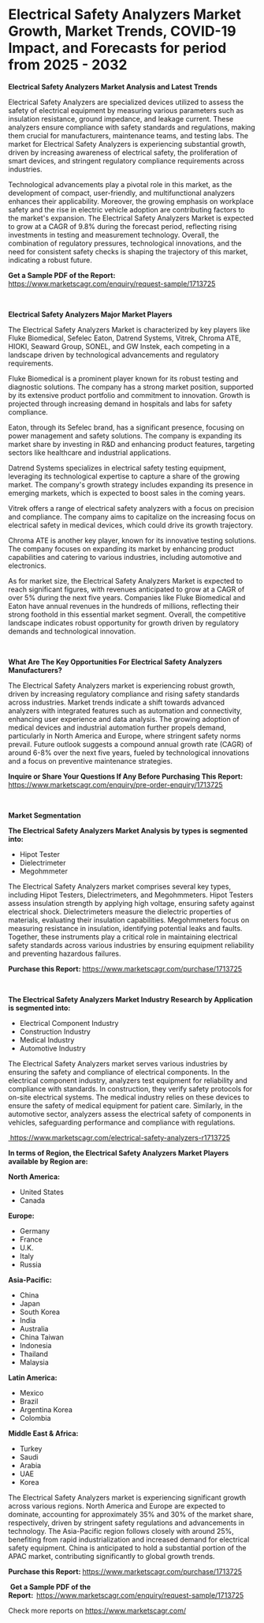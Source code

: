<p><h1>Electrical Safety Analyzers Market Growth, Market Trends, COVID-19 Impact, and Forecasts for period from 2025 - 2032</h1></p><p><strong>Electrical Safety Analyzers Market Analysis and Latest Trends</strong></p>
<p><p>Electrical Safety Analyzers are specialized devices utilized to assess the safety of electrical equipment by measuring various parameters such as insulation resistance, ground impedance, and leakage current. These analyzers ensure compliance with safety standards and regulations, making them crucial for manufacturers, maintenance teams, and testing labs. The market for Electrical Safety Analyzers is experiencing substantial growth, driven by increasing awareness of electrical safety, the proliferation of smart devices, and stringent regulatory compliance requirements across industries. </p><p>Technological advancements play a pivotal role in this market, as the development of compact, user-friendly, and multifunctional analyzers enhances their applicability. Moreover, the growing emphasis on workplace safety and the rise in electric vehicle adoption are contributing factors to the market's expansion. The Electrical Safety Analyzers Market is expected to grow at a CAGR of 9.8% during the forecast period, reflecting rising investments in testing and measurement technology. Overall, the combination of regulatory pressures, technological innovations, and the need for consistent safety checks is shaping the trajectory of this market, indicating a robust future.</p></p>
<p><strong>Get a Sample PDF of the Report:&nbsp;</strong> <a href="https://www.marketscagr.com/enquiry/request-sample/1713725?utm_campaign=3495&utm_medium=2&utm_source=Github&utm_content=ia&utm_term=09042025&utm_id=electrical-safety-analyzers">https://www.marketscagr.com/enquiry/request-sample/1713725</a></p>
<p>&nbsp;</p>
<p><strong>Electrical Safety Analyzers Major Market Players</strong></p>
<p><p>The Electrical Safety Analyzers Market is characterized by key players like Fluke Biomedical, Sefelec Eaton, Datrend Systems, Vitrek, Chroma ATE, HIOKI, Seaward Group, SONEL, and GW Instek, each competing in a landscape driven by technological advancements and regulatory requirements.</p><p>Fluke Biomedical is a prominent player known for its robust testing and diagnostic solutions. The company has a strong market position, supported by its extensive product portfolio and commitment to innovation. Growth is projected through increasing demand in hospitals and labs for safety compliance.</p><p>Eaton, through its Sefelec brand, has a significant presence, focusing on power management and safety solutions. The company is expanding its market share by investing in R&D and enhancing product features, targeting sectors like healthcare and industrial applications.</p><p>Datrend Systems specializes in electrical safety testing equipment, leveraging its technological expertise to capture a share of the growing market. The company's growth strategy includes expanding its presence in emerging markets, which is expected to boost sales in the coming years.</p><p>Vitrek offers a range of electrical safety analyzers with a focus on precision and compliance. The company aims to capitalize on the increasing focus on electrical safety in medical devices, which could drive its growth trajectory.</p><p>Chroma ATE is another key player, known for its innovative testing solutions. The company focuses on expanding its market by enhancing product capabilities and catering to various industries, including automotive and electronics.</p><p>As for market size, the Electrical Safety Analyzers Market is expected to reach significant figures, with revenues anticipated to grow at a CAGR of over 5% during the next five years. Companies like Fluke Biomedical and Eaton have annual revenues in the hundreds of millions, reflecting their strong foothold in this essential market segment. Overall, the competitive landscape indicates robust opportunity for growth driven by regulatory demands and technological innovation.</p></p>
<p>&nbsp;</p>
<p><strong>What Are The Key Opportunities For Electrical Safety Analyzers Manufacturers?</strong></p>
<p><p>The Electrical Safety Analyzers market is experiencing robust growth, driven by increasing regulatory compliance and rising safety standards across industries. Market trends indicate a shift towards advanced analyzers with integrated features such as automation and connectivity, enhancing user experience and data analysis. The growing adoption of medical devices and industrial automation further propels demand, particularly in North America and Europe, where stringent safety norms prevail. Future outlook suggests a compound annual growth rate (CAGR) of around 6-8% over the next five years, fueled by technological innovations and a focus on preventive maintenance strategies.</p></p>
<p><strong>Inquire or Share Your Questions If Any Before Purchasing This Report:</strong> <a href="https://www.marketscagr.com/enquiry/pre-order-enquiry/1713725?utm_campaign=3495&utm_medium=2&utm_source=Github&utm_content=ia&utm_term=09042025&utm_id=electrical-safety-analyzers">https://www.marketscagr.com/enquiry/pre-order-enquiry/1713725</a></p>
<p>&nbsp;</p>
<p><strong>Market Segmentation</strong></p>
<p><strong>The Electrical Safety Analyzers Market Analysis by types is segmented into:</strong></p>
<p><ul><li>Hipot Tester</li><li>Dielectrimeter</li><li>Megohmmeter</li></ul></p>
<p><p>The Electrical Safety Analyzers market comprises several key types, including Hipot Testers, Dielectrimeters, and Megohmmeters. Hipot Testers assess insulation strength by applying high voltage, ensuring safety against electrical shock. Dielectrimeters measure the dielectric properties of materials, evaluating their insulation capabilities. Megohmmeters focus on measuring resistance in insulation, identifying potential leaks and faults. Together, these instruments play a critical role in maintaining electrical safety standards across various industries by ensuring equipment reliability and preventing hazardous failures.</p></p>
<p><strong>Purchase this Report:&nbsp;</strong><a href="https://www.marketscagr.com/purchase/1713725?utm_campaign=3495&utm_medium=2&utm_source=Github&utm_content=ia&utm_term=09042025&utm_id=electrical-safety-analyzers">https://www.marketscagr.com/purchase/1713725</a></p>
<p>&nbsp;</p>
<p><strong>The Electrical Safety Analyzers Market Industry Research by Application is segmented into:</strong></p>
<p><ul><li>Electrical Component Industry</li><li>Construction Industry</li><li>Medical Industry</li><li>Automotive Industry</li></ul></p>
<p><p>The Electrical Safety Analyzers market serves various industries by ensuring the safety and compliance of electrical components. In the electrical component industry, analyzers test equipment for reliability and compliance with standards. In construction, they verify safety protocols for on-site electrical systems. The medical industry relies on these devices to ensure the safety of medical equipment for patient care. Similarly, in the automotive sector, analyzers assess the electrical safety of components in vehicles, safeguarding performance and compliance with regulations.</p></p>
<p><a href="https://www.marketscagr.com/electrical-safety-analyzers-r1713725?utm_campaign=3495&utm_medium=2&utm_source=Github&utm_content=ia&utm_term=09042025&utm_id=electrical-safety-analyzers">&nbsp;https://www.marketscagr.com/electrical-safety-analyzers-r1713725</a></p>
<p><strong>In terms of Region, the Electrical Safety Analyzers Market Players available by Region are:</strong></p>
<p>
    <p> <strong> North America: </strong>
        <ul>
            <li>United States</li>
            <li>Canada</li>
        </ul>
        </p> 
    <p> <strong> Europe: </strong>
        <ul>
            <li>Germany</li>
            <li>France</li>
            <li>U.K.</li>
            <li>Italy</li>
            <li>Russia</li>
        </ul>
        </p> 
    <p> <strong> Asia-Pacific: </strong>
        <ul>
            <li>China</li>
            <li>Japan</li>
            <li>South Korea</li>
            <li>India</li>
            <li>Australia</li>
            <li>China Taiwan</li>
            <li>Indonesia</li>
            <li>Thailand</li>
            <li>Malaysia</li>
        </ul>
        </p> 
    <p> <strong> Latin America: </strong>
        <ul>
            <li>Mexico</li>
            <li>Brazil</li>
            <li>Argentina Korea</li>
            <li>Colombia</li>
        </ul>
        </p> 
    <p> <strong> Middle East & Africa: </strong>
        <ul>
            <li>Turkey</li>
            <li>Saudi</li>
            <li>Arabia</li>
            <li>UAE</li>
            <li>Korea</li>
        </ul>
    </p>
    </p>
<p><p>The Electrical Safety Analyzers market is experiencing significant growth across various regions. North America and Europe are expected to dominate, accounting for approximately 35% and 30% of the market share, respectively, driven by stringent safety regulations and advancements in technology. The Asia-Pacific region follows closely with around 25%, benefiting from rapid industrialization and increased demand for electrical safety equipment. China is anticipated to hold a substantial portion of the APAC market, contributing significantly to global growth trends.</p></p>
<p><strong>Purchase this Report: </strong><a href="https://www.marketscagr.com/purchase/1713725?utm_campaign=3495&utm_medium=2&utm_source=Github&utm_content=ia&utm_term=09042025&utm_id=electrical-safety-analyzers">https://www.marketscagr.com/purchase/1713725</a></p>
<p>&nbsp;<strong>Get a Sample PDF of the Report:&nbsp;&nbsp;</strong><a href="https://www.marketscagr.com/enquiry/request-sample/1713725?utm_campaign=3495&utm_medium=2&utm_source=Github&utm_content=ia&utm_term=09042025&utm_id=electrical-safety-analyzers">https://www.marketscagr.com/enquiry/request-sample/1713725</a></p>
<p><strong></strong></p>
<p>Check more reports on <a href="https://www.marketscagr.com/?utm_campaign=3495&utm_medium=2&utm_source=Github&utm_content=ia&utm_term=09042025&utm_id=electrical-safety-analyzers">https://www.marketscagr.com/</a></p>
